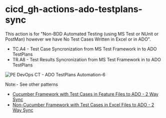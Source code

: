 # cicd_gh-actions-ado-testplans-sync

This action is for "Non-BDD Automated Testing (using MS Test or NUnit or PostMan) however we have No Test Cases Written in Excel or in ADO".

- TC.A4 - Test Case Syncronization from MS Test Framework in to ADO TestPlans
- TR.A8 - Test Results Syncronization from MS Test Framework in to ADO TestPlans
 
![PE DevOps CT - ADO TestPlans Automation-6](https://user-images.githubusercontent.com/86745613/214972627-950c685e-4ee9-4d26-9b4b-43b7999e567e.jpeg)


Note:- See other patterns
- [Cucumber Framework with Test Cases in Feature Files to ADO - 2 Way Sync](https://github.com/tr/cicd_gh-actions-cucumber-ado-sync)
- [Non-Cucumber Framework with Test Cases in Excel Files to ADO - 2 Way Sync](https://github.com/tr/cicd_gh-actions-excel-ado-sync)
